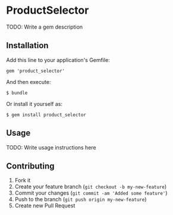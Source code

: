 # ProductSelector

TODO: Write a gem description

## Installation

Add this line to your application's Gemfile:

    gem 'product_selector'

And then execute:

    $ bundle

Or install it yourself as:

    $ gem install product_selector

## Usage

TODO: Write usage instructions here

## Contributing

1. Fork it
2. Create your feature branch (`git checkout -b my-new-feature`)
3. Commit your changes (`git commit -am 'Added some feature'`)
4. Push to the branch (`git push origin my-new-feature`)
5. Create new Pull Request
